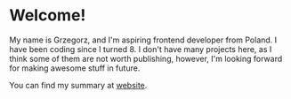 # Welcome!

My name is Grzegorz, and I'm aspiring frontend developer from Poland. I have been coding since I turned 8. I don't have many projects here, as I think some of them are not worth publishing, however, I'm looking forward for making awesome stuff in future.

You can find my summary at [website](https://mensix.netlify.app/).